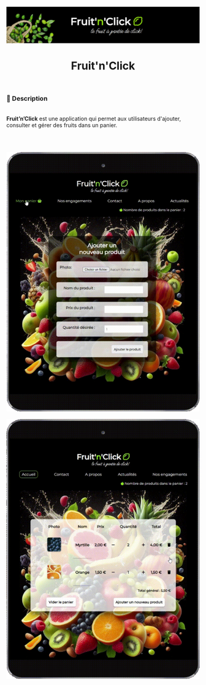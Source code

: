 ![](banner-fruit-click.png)

<h1 align="center">Fruit'n'Click</h1>

<br/>

<h3>📃 Description</h3>
<br/>
<strong>Fruit’n’Click</strong> est une application qui permet aux utilisateurs d'ajouter, consulter et gérer des fruits dans un panier. 

<br/></br>

<div align="center">

  <img src="./fruit-n-click11.png"/>

  <br/>
  <br/>

  <img src="./fruit-n-click12.png"/>


</div>
